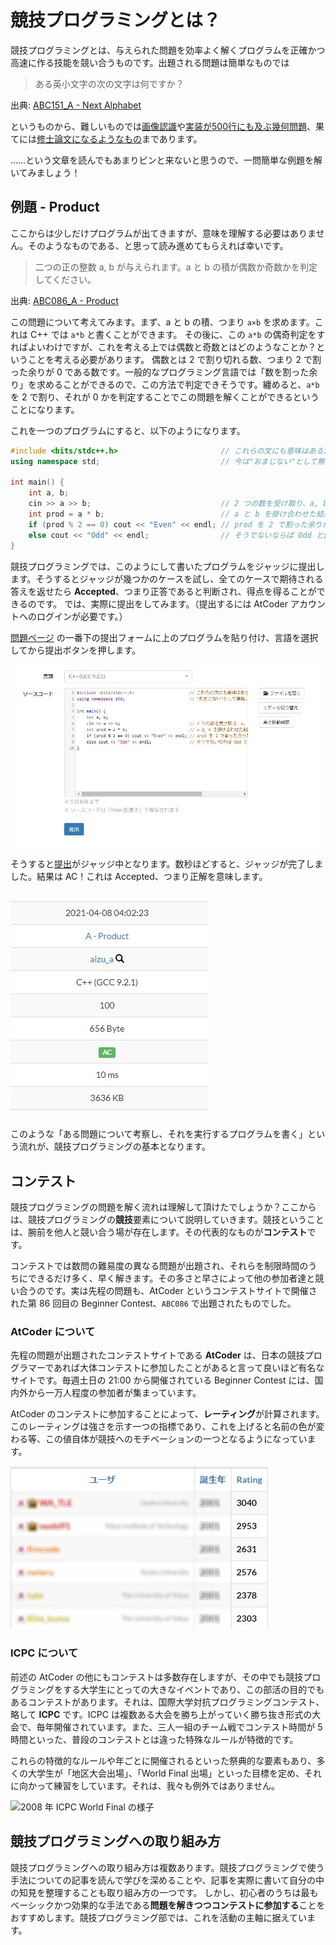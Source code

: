 # 競技プログラミングとは？

競技プログラミングとは、与えられた問題を効率よく解くプログラムを正確かつ高速に作る技能を競い合うものです。出題される問題は簡単なものでは

> ある英小文字の次の文字は何ですか？

出典: [ABC151_A - Next Alphabet](https://atcoder.jp/contests/abc151/tasks/abc151_a)

というものから、難しいものでは[画像認識](https://atcoder.jp/contests/birthday0410/tasks/birthday0410_x)や[実装が500行にも及ぶ幾何問題](https://judge.u-aizu.ac.jp/onlinejudge/description.jsp?id=2616)、果てには[修士論文になるようなもの](https://codeforces.com/gym/102586/problem/L)まであります。

……という文章を読んでもあまりピンと来ないと思うので、一問簡単な例題を解いてみましょう！

## 例題 - Product

ここからは少しだけプログラムが出てきますが、意味を理解する必要はありません。そのようなものである、と思って読み進めてもらえれば幸いです。

> 二つの正の整数 a, b が与えられます。a と b の積が偶数か奇数かを判定してください。

出典: [ABC086_A - Product](https://atcoder.jp/contests/abc086/tasks/abc086_a)

この問題について考えてみます。まず、a と b の積、つまり `a×b` を求めます。これは C++ では `a*b` と書くことができます。
その後に、この `a*b` の偶奇判定をすればよいわけですが、これを考える上では偶数と奇数とはどのようなことか？ということを考える必要があります。
偶数とは 2 で割り切れる数、つまり 2 で割った余りが 0 である数です。一般的なプログラミング言語では「数を割った余り」を求めることができるので、この方法で判定できそうです。纏めると、`a*b` を 2 で割り、それが 0 かを判定することでこの問題を解くことができるということになります。

これを一つのプログラムにすると、以下のようになります。

```cpp
#include <bits/stdc++.h>                       // これらの文にも意味はあるが、
using namespace std;                           // 今は"おまじない"として無視して良い

int main() {
    int a, b;
    cin >> a >> b;                             // 2 つの数を受け取り、a, b と名前をつける
    int prod = a * b;                          // a と b を掛け合わせた結果に prod と名前をつける
    if (prod % 2 == 0) cout << "Even" << endl; // prod を 2 で割った余りが 0 か? 0 ならば Even と
    else cout << "Odd" << endl;                // そうでないならば Odd と回答する
}
```

競技プログラミングでは、このようにして書いたプログラムをジャッジに提出します。そうするとジャッジが幾つかのケースを試し、全てのケースで期待される答えを返せたら **Accepted**、つまり正答であると判断され、得点を得ることができるのです。
では、実際に提出をしてみます。（提出するには AtCoder アカウントへのログインが必要です。）

[問題ページ](https://atcoder.jp/contests/abc086/tasks/abc086_a) の一番下の提出フォームに上のプログラムを貼り付け、言語を選択してから提出ボタンを押します。

![submit 前の提出欄](../images/before_submit.jpg?center)

そうすると[提出](https://atcoder.jp/contests/abc086/submissions/21559223)がジャッジ中となります。数秒ほどすると、ジャッジが完了しました。結果は AC！これは Accepted、つまり正解を意味します。

![提出の結果](../images/accepted_submission.jpg?center)

このような「ある問題について考察し、それを実行するプログラムを書く」という流れが、競技プログラミングの基本となります。

## コンテスト

競技プログラミングの問題を解く流れは理解して頂けたでしょうか？ここからは、競技プログラミングの**競技**要素について説明していきます。競技ということは、腕前を他人と競い合う場が存在します。その代表的なものが**コンテスト**です。

コンテストでは数問の難易度の異なる問題が出題され、それらを制限時間のうちにできるだけ多く、早く解きます。その多さと早さによって他の参加者達と競い合うのです。実は先程の問題も、AtCoder というコンテストサイトで開催された第 86 回目の Beginner Contest、`ABC086` で出題されたものでした。

### AtCoder について

先程の問題が出題されたコンテストサイトである **AtCoder** は、日本の競技プログラマーであれば大体コンテストに参加したことがあると言って良いほど有名なサイトです。毎週土日の 21:00 から開催されている Beginner Contest には、国内外から一万人程度の参加者が集まっています。

AtCoder のコンテストに参加することによって、**レーティング**が計算されます。このレーティングは強さを示す一つの指標であり、これを上げると名前の色が変わる等、この値自体が競技へのモチベーションの一つとなるようになっています。

![AtCoder のレート上位ランキング（一部）](../images/ratings.png?center)

<!--これいる?
ちなみに、よく勘違いされがちなレーティングの目安ですが、[AtCoder 社長のブログ](https://chokudai.hatenablog.com/entry/2019/02/11/155904)によると

> 誤解を恐れずに超ざっくりとイメージでの評価をするなら、
>
> - 灰色は参加すれば誰でもなれるので意欲以外の保証はなし。
> - 学生で茶色なら優秀だがエンジニアとしてはちょっと物足りない。派遣とかで来たエンジニアが茶色あれば一安心。
> - 緑あれば大抵の企業でアルゴリズム力は十分。AtCoder的には決して上位ではないが、他社評価サイトなら最高評価。
> ……

とのことなので、茶色を目指すようにしましょう-->


### ICPC について

前述の AtCoder の他にもコンテストは多数存在しますが、その中でも競技プログラミングをする大学生にとっての大きなイベントであり、この部活の目的でもあるコンテストがあります。それは、国際大学対抗プログラミングコンテスト、略して **ICPC** です。ICPC は複数ある大会を勝ち上がっていく勝ち抜き形式の大会で、毎年開催されています。また、三人一組のチーム戦でコンテスト時間が 5 時間といった、普段のコンテストとは違った特殊なルールが特徴的です。

これらの特徴的なルールや年ごとに開催されるといった祭典的な要素もあり、多くの大学生が「地区大会出場」、「World Final 出場」といった目標を定め、それに向かって練習をしています。それは、我々も例外ではありません。

![2008 年 ICPC World Final の様子](http://web-ext.u-aizu.ac.jp/circles/acpc/photo/2008/world1_large.jpg)

## 競技プログラミングへの取り組み方

競技プログラミングへの取り組み方は複数あります。競技プログラミングで使う手法についての記事を読んで学びを深めることや、記事を実際に書いて自分の中の知見を整理することも取り組み方の一つです。
しかし、初心者のうちは最もベーシックかつ効果的な手法である**問題を解きつつコンテストに参加する**ことをおすすめします。競技プログラミング部では、これを活動の主軸に据えています。

<!--では、実際に過去問を解いてみましょう。[次の項](/beginner/getting-started)では、実際の競技プログラミングの問題を解きながらプログラミングの基礎を学ぶといった形で競技プログラミングに入門していきます。-->

